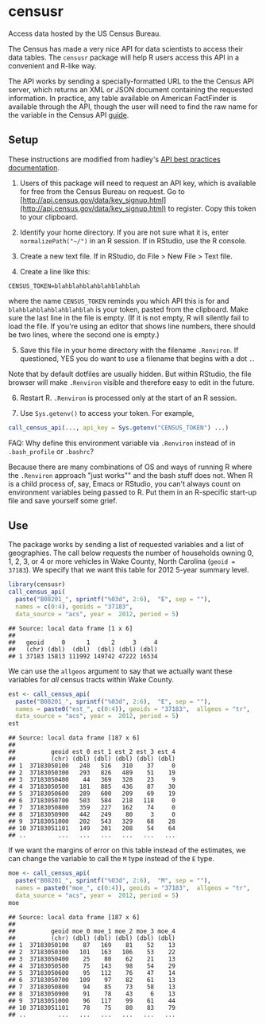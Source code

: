# censusr

Access data hosted by the US Census Bureau.

The Census has made a very nice API for data scientists to access their data
tables. The `censusr` package will help R users access this API in a convenient
and R-like way.

The API works by sending a specially-formatted URL to the the Census API server,
which returns an XML or JSON document containing the requested information. In 
practice, any table available on American FactFinder is available through the
API, though the user will need to find the raw name for the variable in the
Census API 
[guide](http://www.census.gov/data/developers/data-sets/acs-survey-5-year-data.html).

## Setup
These instructions are modified from hadley's 
[API best practices documentation](https://cran.r-project.org/web/packages/httr/vignettes/api-packages.html).

1. Users of this package will need to request an API key, which is available for 
free from the Census Bureau on request. Go to
[http://api.census.gov/data/key_signup.html](http://api.census.gov/data/key_signup.html)
to register. Copy this token to your clipboard.

2. Identify your home directory. If you are not sure what it is, enter 
`normalizePath("~/")` in an R session. If in RStudio, use the R console.

3. Create a new text file. If in RStudio, do File > New File > Text file.

4. Create a line like this:

```
CENSUS_TOKEN=blahblahblahblahblahblah

```

where the name `CENSUS_TOKEN` reminds you which API this is for and 
`blahblahblahblahblahblah` is your token, pasted from the clipboard. Make sure 
the last line in the file is empty. (If it is not empty, R will silently fail 
to load the file. If you're using an editor that shows line numbers, there 
should be two lines, where the second one is empty.)

5. Save this file in your home directory with the filename `.Renviron`. If 
questioned, YES you do want to use a filename that begins with a dot `.`.

Note that by default dotfiles are usually hidden. But within RStudio, the file 
browser will make `.Renviron` visible and therefore easy to edit in the future.

6. Restart R. `.Renviron` is processed only at the start of an R session.

7. Use `Sys.getenv()` to access your token. For example,


```r
call_census_api(..., api_key = Sys.getenv("CENSUS_TOKEN") ...)
```

FAQ: Why define this environment variable via `.Renviron` instead of in 
`.bash_profile` or `.bashrc`?

Because there are many combinations of OS and ways of running R where the 
`.Renviron` approach "just works"" and the bash stuff does not. When R is a 
child process of, say, Emacs or RStudio, you can't always count on environment 
variables being passed to R. Put them in an R-specific start-up file and save 
yourself some grief.

## Use
The package works by sending a list of requested variables and a list of
geographies. The call below requests the number of households owning 0, 1, 2, 3,
or 4 or more vehicles in Wake County, North Carolina (`geoid = 37183`). We
specify that we want this table for 2012 5-year summary level.


```r
library(censusr)
call_census_api(
  paste("B08201_", sprintf("%03d", 2:6),  "E", sep = ""),
  names = c(0:4), geoids = "37183",  
  data_source = "acs", year =  2012, period = 5) 
```

```
## Source: local data frame [1 x 6]
## 
##   geoid     0      1      2     3     4
##   (chr) (dbl)  (dbl)  (dbl) (dbl) (dbl)
## 1 37183 15813 111992 149742 47222 16534
```

We can use the `allgeos` argument to say that we actually want these variables
for *all* census tracts within Wake County.


```r
est <- call_census_api(
  paste("B08201_", sprintf("%03d", 2:6),  "E", sep = ""),
  names = paste0("est_", c(0:4)), geoids = "37183",  allgeos = "tr",
  data_source = "acs", year =  2012, period = 5) 
est
```

```
## Source: local data frame [187 x 6]
## 
##          geoid est_0 est_1 est_2 est_3 est_4
##          (chr) (dbl) (dbl) (dbl) (dbl) (dbl)
## 1  37183050100   248   516   310    37     0
## 2  37183050300   293   826   489    51    19
## 3  37183050400    44   369   328    23     9
## 4  37183050500   181   885   436    87    30
## 5  37183050600   289   600   209    69    19
## 6  37183050700   503   584   218   118     0
## 7  37183050800   359   227   162    74     0
## 8  37183050900   442   249    80     3     0
## 9  37183051000   202   543   329    68    28
## 10 37183051101   149   201   208    54    64
## ..         ...   ...   ...   ...   ...   ...
```

If we want the margins of error on this table instead of the estimates, we can
change the variable to call the `M` type instead of the `E` type.


```r
moe <- call_census_api(
  paste("B08201_", sprintf("%03d", 2:6),  "M", sep = ""),
  names = paste0("moe_", c(0:4)), geoids = "37183",  allgeos = "tr",
  data_source = "acs", year =  2012, period = 5) 
moe
```

```
## Source: local data frame [187 x 6]
## 
##          geoid moe_0 moe_1 moe_2 moe_3 moe_4
##          (chr) (dbl) (dbl) (dbl) (dbl) (dbl)
## 1  37183050100    87   169    81    52    13
## 2  37183050300   101   163   106    53    22
## 3  37183050400    25    80    62    21    13
## 4  37183050500    75   143    98    54    29
## 5  37183050600    95   112    76    47    14
## 6  37183050700   109    97    82    61    13
## 7  37183050800    94    85    73    58    13
## 8  37183050900    91    78    43     6    13
## 9  37183051000    96   117    99    61    44
## 10 37183051101    78    75    80    83    79
## ..         ...   ...   ...   ...   ...   ...
```
